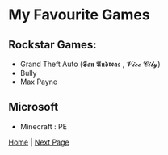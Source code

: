 # My Favourite Games

## Rockstar Games:

- Grand Theft Auto (𝕾𝖆𝖓 𝕬𝖓𝖉𝖗𝖊𝖆𝖘 , 𝓥𝓲𝓬𝓮 𝓒𝓲𝓽𝔂)
- Bully
- Max Payne

## Microsoft

- Minecraft : PE

[Home](https://roadside-havoc.github.io/) | [Next Page](/music.md)
